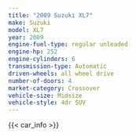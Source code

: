 ```yaml
---
title: "2009 Suzuki XL7"
make: Suzuki
model: XL7
year: 2009
engine-fuel-type: regular unleaded
engine-hp: 252
engine-cylinders: 6
transmission-type: Automatic
driven-wheels: all wheel drive
number-of-doors: 4
market-category: Crossover
vehicle-size: Midsize
vehicle-style: 4dr SUV
---
```


{{< car_info >}}
